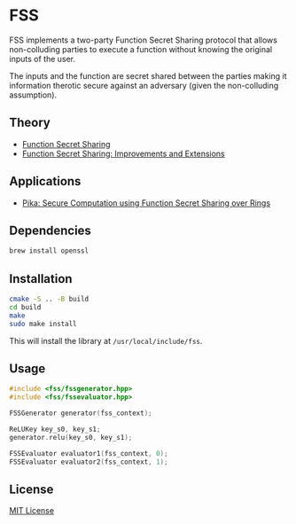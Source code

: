 # FSS

FSS implements a two-party Function Secret Sharing protocol that allows non-colluding parties to execute a function
without knowing the original inputs of the user.

The inputs and the function are secret shared between the parties making it information therotic secure against an
adversary (given the non-colluding assumption).

## Theory

- [Function Secret Sharing](https://cs.idc.ac.il/~elette/FunctionSecretSharing.pdf)
- [Function Secret Sharing: Improvements and Extensions](https://eprint.iacr.org/2018/707.pdf)

## Applications

- [Pika: Secure Computation
  using Function Secret Sharing over Rings](https://petsymposium.org/popets/2022/popets-2022-0113.pdf)

## Dependencies

```bash
brew install openssl
```

## Installation

```bash
cmake -S .. -B build
cd build
make
sudo make install
```

This will install the library at `/usr/local/include/fss`.

## Usage

```cpp
#include <fss/fssgenerator.hpp>
#include <fss/fssevaluator.hpp>

FSSGenerator generator(fss_context);

ReLUKey key_s0, key_s1;
generator.relu(key_s0, key_s1);

FSSEvaluator evaluator1(fss_context, 0);
FSSEvaluator evaluator2(fss_context, 1);
```

## License

[MIT License](LICENSE)